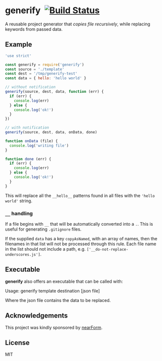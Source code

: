 # generify&nbsp;&nbsp;[![Build Status](https://travis-ci.org/mcollina/generify.svg?branch=master)](https://travis-ci.org/mcollina/generify)

A reusable project generator that _copies file recursively_, while
replacing keywords from passed data.

## Example

```js
'use strict'

const generify = require('generify')
const source = './template'
const dest = '/tmp/generify-test'
const data = { hello: 'hello world' }

// without notification
generify(source, dest, data, function (err) {
  if (err) {
    console.log(err)
  } else {
    console.log('ok!')
  }
})

// with notification
generify(source, dest, data, onData, done)

function onData (file) {
  console.log('writing file')
}

function done (err) {
  if (err) {
    console.log(err)
  } else {
    console.log('ok!')
  }
}
```

This will replace all the `__hello__` patterns found in all files
with the `'hello world'` string.

### `__` handling

If a file begins with `__` that will be automatically converted into a
`.`. This is useful for generating `.gitignore` files.

If the supplied `data` has a key `copyAsNamed`, with an array of names, then
the filenames in that list will not be processed through this rule. Each file
name in the list should not include a path,
e.g. `['__do-not-replace-underscores.js']`.

## Executable

__generify__ also offers an executable that can be called with:

  Usage: generify template destination [json file]

Where the json file contains the data to be replaced.

## Acknowledgements

This project was kindly sponsored by [nearForm](http://nearform.com).

## License

MIT
